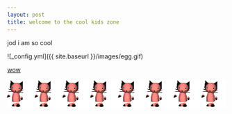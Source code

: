 ```yaml
---
layout: post
title: welcome to the cool kids zone
---
```


jod i am so cool

![_config.yml]({{ site.baseurl }}/images/egg.gif)

[wow](https://gamrtiem.github.io/Hello-World/)

<marquee behavior="scroll" direction="left" scrollamount="50"><img src="https://raw.githubusercontent.com/gamrtiem/gamrtiem.github.io/master/images/damce.gif"><img src="https://raw.githubusercontent.com/gamrtiem/gamrtiem.github.io/master/images/damce.gif"><img src="https://raw.githubusercontent.com/gamrtiem/gamrtiem.github.io/master/images/damce.gif"><img src="https://raw.githubusercontent.com/gamrtiem/gamrtiem.github.io/master/images/damce.gif"><img src="https://raw.githubusercontent.com/gamrtiem/gamrtiem.github.io/master/images/damce.gif"><img src="https://raw.githubusercontent.com/gamrtiem/gamrtiem.github.io/master/images/damce.gif"><img src="https://raw.githubusercontent.com/gamrtiem/gamrtiem.github.io/master/images/damce.gif"><img src="https://raw.githubusercontent.com/gamrtiem/gamrtiem.github.io/master/images/damce.gif"><img src="https://raw.githubusercontent.com/gamrtiem/gamrtiem.github.io/master/images/damce.gif"><img src="https://raw.githubusercontent.com/gamrtiem/gamrtiem.github.io/master/images/damce.gif"><img src="https://raw.githubusercontent.com/gamrtiem/gamrtiem.github.io/master/images/damce.gif"><img src="https://raw.githubusercontent.com/gamrtiem/gamrtiem.github.io/master/images/damce.gif"><img src="https://raw.githubusercontent.com/gamrtiem/gamrtiem.github.io/master/images/damce.gif"><img src="https://raw.githubusercontent.com/gamrtiem/gamrtiem.github.io/master/images/damce.gif"><img src="https://raw.githubusercontent.com/gamrtiem/gamrtiem.github.io/master/images/damce.gif"><img src="https://raw.githubusercontent.com/gamrtiem/gamrtiem.github.io/master/images/damce.gif"><img src="https://raw.githubusercontent.com/gamrtiem/gamrtiem.github.io/master/images/damce.gif"><img src="https://raw.githubusercontent.com/gamrtiem/gamrtiem.github.io/master/images/damce.gif"><img src="https://raw.githubusercontent.com/gamrtiem/gamrtiem.github.io/master/images/damce.gif"><img src="https://raw.githubusercontent.com/gamrtiem/gamrtiem.github.io/master/images/damce.gif"><img src="https://raw.githubusercontent.com/gamrtiem/gamrtiem.github.io/master/images/damce.gif"><img src="https://raw.githubusercontent.com/gamrtiem/gamrtiem.github.io/master/images/damce.gif"><img src="https://raw.githubusercontent.com/gamrtiem/gamrtiem.github.io/master/images/damce.gif"><img src="https://raw.githubusercontent.com/gamrtiem/gamrtiem.github.io/master/images/damce.gif"><img src="https://raw.githubusercontent.com/gamrtiem/gamrtiem.github.io/master/images/damce.gif"><img src="https://raw.githubusercontent.com/gamrtiem/gamrtiem.github.io/master/images/damce.gif"><img src="https://raw.githubusercontent.com/gamrtiem/gamrtiem.github.io/master/images/damce.gif"><img src="https://raw.githubusercontent.com/gamrtiem/gamrtiem.github.io/master/images/damce.gif"><img src="https://raw.githubusercontent.com/gamrtiem/gamrtiem.github.io/master/images/damce.gif"><img src="https://raw.githubusercontent.com/gamrtiem/gamrtiem.github.io/master/images/damce.gif"><img src="https://raw.githubusercontent.com/gamrtiem/gamrtiem.github.io/master/images/damce.gif"></marquee>
